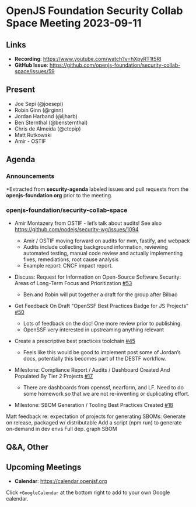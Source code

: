 # OpenJS Foundation Security Collab Space Meeting 2023-09-11

## Links

* **Recording**: https://www.youtube.com/watch?v=hXpyRT1t5RI
* **GitHub Issue**: https://github.com/openjs-foundation/security-collab-space/issues/59

## Present

* Joe Sepi (@joesepi)
* Robin Ginn (@rginn)
* Jordan Harband (@ljharb)
* Ben Sternthal (@bensternthal)
* Chris de Almeida (@ctcpip)
* Matt Rutkowski
* Amir - OSTIF

## Agenda

### Announcements

*Extracted from **security-agenda** labeled issues and pull requests from the **openjs-foundation org** prior to the meeting.

### openjs-foundation/security-collab-space

* Amir Montazery from OSTIF - let’s talk about audits! See also https://github.com/nodejs/security-wg/issues/1094
   * Amir / OSTIF moving forward on audits for nvm, fastify, and webpack
   * Audits include collecting background information, reviewing automated testing, manual code review and actually implementing fixes, remediations,  root cause analysis
   * Example report: CNCF impact report.

* Discuss: Request for Information on Open-Source Software Security: Areas of Long-Term Focus and Prioritization [#53](https://github.com/openjs-foundation/security-collab-space/issues/53)
  * Ben and Robin will put together a draft for the group after Bilbao

* Get Feedback On Draft "OpenSSF Best Practices Badge for JS Projects" [#50](https://github.com/openjs-foundation/security-collab-space/issues/50)
   * Lots of feedback on the doc! One more review prior to publishing. 
   * OpenSSF very interested in upstreaming anything relevant 

* Create a prescriptive best practices toolchain [#45](https://github.com/openjs-foundation/security-collab-space/issues/45)
   * Feels like this would be good to implement post some of Jordan’s docs, potentially this becomes part of the DESTF workflow. 

* Milestone: Compliance Report / Audits / Dashboard Created And Populated By Tier 2 Projects [#17](https://github.com/openjs-foundation/security-collab-space/issues/17)
   * There are dashboards from openssf, nearform, and LF. Need to do some homework so that we are not re-inventing or duplicating effort. 

* Milestone: SBOM Generation /  Tooling Best Practices Created [#18](https://github.com/openjs-foundation/security-collab-space/issues/18)

Matt feedback re: expectation of projects for generating SBOMs:
Generate on release, packaged w/ distributable
Add a script (npm run) to generate on-demand in dev envs
Full dep. graph SBOM

## Q&A, Other

## Upcoming Meetings

* **Calendar**: <https://calendar.openjsf.org>

Click `+GoogleCalendar` at the bottom right to add to your own Google calendar.
